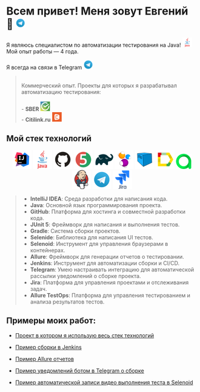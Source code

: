 # Всем привет! Меня зовут Евгений 👋  <a href="https://t.me/palmeka"><img src="images/icons/TGBig.png" alt="Telegram Icon" width="25" height="25"/></a>

<p>Я являюсь специалистом по автоматизации тестирования на Java! <img height="25" src="images/icons/java.svg" width="25"/></a> <br/>Мой опыт работы — 4 года.</p> 
<p>Я всегда на связи в Telegram <a href="https://t.me/palmeka"><img src="images/icons/TGBig.png" alt="Telegram Icon" width="25" height="25"/></a>
 
><br/>Коммерческий опыт. Проекты для которых я разрабатывал автоматизацию тестирования:
><br/>
<br/>- **SBER** <a href="https://www.sberbank.ru"><img height="25" src="images/icons/sbersber.png" width="25"/></a>
<br/>- **Сitilink.ru** <a href="https://www.citilink.ru"><img height="25" src="images/icons/citilink.png" width="25"/></a>

## Мой стек технологий

<p align="center">  
<a href="https://www.jetbrains.com/idea/"><img src="images/icons/Intelij_IDEA.svg" width="50" height="50"  alt="IDEA"/></a>  
<a href="https://www.java.com/"><img src="images/icons/java.svg" width="50" height="50"  alt="Java"/></a>  
<a href="https://github.com/"><img src="images/icons/GitHub.svg" width="50" height="50"  alt="Github"/></a>  
<a href="https://junit.org/junit5/"><img src="images/icons/JUnit5.svg" width="50" height="50"  alt="JUnit 5"/></a>  
<a href="https://gradle.org/"><img src="images/icons/Gradle.svg" width="50" height="50"  alt="Gradle"/></a>  
<a href="https://selenide.org/"><img src="images/icons/Selenide.svg" width="50" height="50"  alt="Selenide"/></a>  
<a href="https://aerokube.com/selenoid/"><img src="images/icons/Selenoid.svg" width="50" height="50"  alt="Selenoid"/></a>  
<a href="https://github.com/allure-framework/allure2"><img src="images/icons/Allure.svg" width="50" height="50"  alt="Allure"/></a> 
<a href="https://qameta.io/"><img src="images/icons/AllureTestOps.svg" width="40" height="40"  alt="Allure TestOps"/></a> 
<a href="https://www.jenkins.io/"><img src="images/icons/Jenkins.svg" width="50" height="50"  alt="Jenkins"/></a> 
<a href="https://web.telegram.org/"><img src="images/icons/Telegram.svg" width="50" height="50"  alt="IDEA"/></a>  
<a href="https://www.atlassian.com/ru/software/jira/"><img src="images/icons/jira.svg" width="50" height="50"  alt="Jira"/></a>  
  
> - **IntelliJ IDEA**: Среда разработки для написания кода.
> - **Java**: Основной язык программирования проекта.
> - **GitHub**: Платформа для хостинга и совместной разработки кода.
> - **JUnit 5**: Фреймворк для написания и выполнения тестов.
> - **Gradle**: Система сборки проектов.
> - **Selenide**: Библиотека для написания UI тестов.
> - **Selenoid**: Инструмент для управления браузерами в контейнерах.
> - **Allure**: Фреймворк для генерации отчетов о тестировании.
> - **Jenkins**: Инструмент для автоматизации сборки и CI/CD.
> - **Telegram**: Умею настраивать интеграцию для автоматической рассылки уведомлений о сборке проекта.
> - **Jira**: Платформа для управления проектами и отслеживания задач.
> - **Allure TestOps**: Платформа для управления тестированием и анализа результатов тестов.
## **Примеры моих работ:**

* [Проект в котором я использую весь стек технологий](https://github.com/jekkka23/citilink.ru)

* [Пример сборки в Jenkins](https://github.com/jekkka23/citilink.ru/tree/main?tab=readme-ov-file#%D1%81%D0%B1%D0%BE%D1%80%D0%BA%D0%B0-%D0%B2-jenkins)

* [Пример Allure отчетов](https://github.com/jekkka23/citilink.ru/tree/main?tab=readme-ov-file#-allure-%D0%BE%D1%82%D1%87%D0%B5%D1%82)

* [Пример уведомлений ботом в Telegram о сборке](https://github.com/jekkka23/citilink.ru/tree/main?tab=readme-ov-file#-allure-%D0%BE%D1%82%D1%87%D0%B5%D1%82)

* [Пример автоматической записи видео выполнения теста в Selenoid](https://github.com/jekkka23/citilink.ru/tree/main?tab=readme-ov-file#-allure-%D0%BE%D1%82%D1%87%D0%B5%D1%82)
